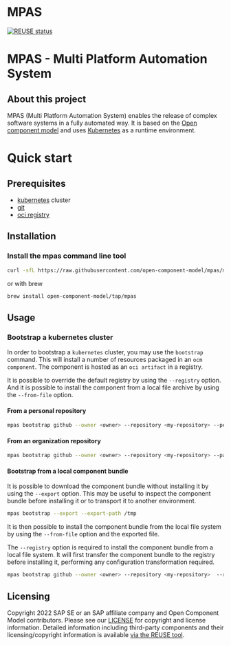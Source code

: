 # MPAS

[![REUSE status](https://api.reuse.software/badge/github.com/open-component-model/<repo-name>)](https://api.reuse.software/info/github.com/open-component-model/<repo-name>)

# MPAS - Multi Platform Automation System

## About this project

MPAS (Multi Platform Automation System) enables the release of complex software
systems in a fully automated way. It is based on the [Open component model](https://github.com/open-component-model/ocm)
and uses [Kubernetes](https://kubernetes.io/) as a runtime environment.

# Quick start

## Prerequisites

* [kubernetes](https://kubernetes.io/) cluster
* [git](https://git-scm.com/)
* [oci registry](https://docs.docker.com/registry/spec/api/)


## Installation

### Install the mpas command line tool

```bash
curl -sfL https://raw.githubusercontent.com/open-component-model/mpas/main/install.sh | sh -
```

or  with brew

```bash
brew install open-component-model/tap/mpas
```

## Usage

### Bootstrap a kubernetes cluster

In order to bootstrap a `kubernetes` cluster, you may use the `bootstrap` command.
This will install a number of resources packaged in an `ocm component`. The component is
hosted as an `oci artifact` in a registry.

It is possible to override the default registry by using the `--registry` option.
And it is possible to install the component from a local file archive by using the `--from-file` option.

#### From a personal repository

```bash
mpas bootstrap github --owner <owner> --repository <my-repository> --personal --path clusters/my-cluster
```

#### From an organization repository

```bash
mpas bootstrap github --owner <owner> --repository <my-repository> --path clusters/my-cluster
```

#### Bootstrap from a local component bundle

It is possible to download the component bundle without installing it by using the `--export` option.
This may be useful to inspect the component bundle before installing it or to transport
it to another environment.

```bash
mpas bootstrap --export --export-path /tmp
```

It is then possible to install the component bundle from the local file system by using the `--from-file` option
and the exported file.

The `--registry` option is required to install the component bundle from a local file system.
It will first transfer the component bundle to the registry before installing it,
performing any configuration transformation required.

```bash
mpas bootstrap github --owner <owner> --repository <my-repository>  --registry <my-registry> --from-file /tmp/mpas-bundle.tar.gz --path clusters/my-cluster
```

## Licensing

Copyright 2022 SAP SE or an SAP affiliate company and Open Component Model contributors.
Please see our [LICENSE](LICENSE) for copyright and license information.
Detailed information including third-party components and their licensing/copyright information is available [via the REUSE tool](https://api.reuse.software/info/github.com/open-component-model/<repo-name>).
